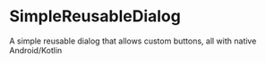 # SimpleReusableDialog
A simple reusable dialog that allows custom buttons, all with native Android/Kotlin
